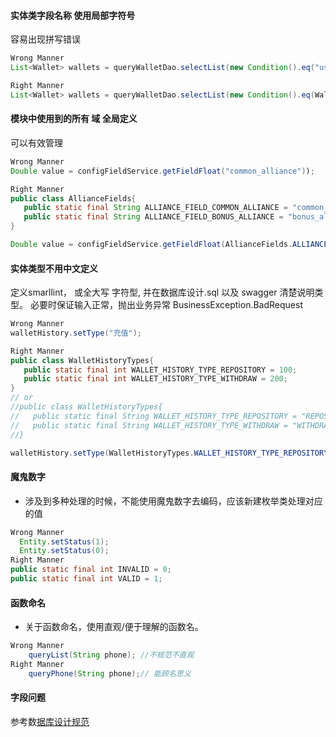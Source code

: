 #### 实体类字段名称 使用局部字符号
容易出现拼写错误

```java
Wrong Manner
List<Wallet> wallets = queryWalletDao.selectList(new Condition().eq("user_id",userId));
```

```java
Right Manner
List<Wallet> wallets = queryWalletDao.selectList(new Condition().eq(Wallet.USER_ID, userId));
```

#### 模块中使用到的所有 域 全局定义
可以有效管理
```java
Wrong Manner
Double value = configFieldService.getFieldFloat("common_alliance"));
```

```java
Right Manner
public class AllianceFields{
   public static final String ALLIANCE_FIELD_COMMON_ALLIANCE = "common_alliance";
   public static final String ALLIANCE_FIELD_BONUS_ALLIANCE = "bonus_alliance";
}

Double value = configFieldService.getFieldFloat(AllianceFields.ALLIANCE_FIELD_COMMON_ALLIANCE));
```

#### 实体类型不用中文定义
定义smarllint， 或全大写 字符型, 并在数据库设计.sql 以及 swagger 清楚说明类型。 必要时保证输入正常，抛出业务异常 BusinessException.BadRequest


```java
Wrong Manner
walletHistory.setType("充值");
```

```java
Right Manner
public class WalletHistoryTypes{
   public static final int WALLET_HISTORY_TYPE_REPOSITORY = 100;
   public static final int WALLET_HISTORY_TYPE_WITHDRAW = 200;
}
// or
//public class WalletHistoryTypes{
//   public static final String WALLET_HISTORY_TYPE_REPOSITORY = "REPOSITORY";
//   public static final String WALLET_HISTORY_TYPE_WITHDRAW = "WITHDRAW";
//}

walletHistory.setType(WalletHistoryTypes.WALLET_HISTORY_TYPE_REPOSITORY);
```

#### 魔鬼数字
 - 涉及到多种处理的时候，不能使用魔鬼数字去编码，应该新建枚举类处理对应的值
  ```java
  Wrong Manner
    Entity.setStatus(1);
    Entity.setStatus(0);
  Right Manner
  public static final int INVALID = 0;
  public static final int VALID = 1;
  ```
#### 函数命名
 - 关于函数命名，使用直观/便于理解的函数名。
  ```java
Wrong Manner
      queryList(String phone); //不规范不直观
Right Manner
      queryPhone(String phone);// 能顾名思义
  ```
#### 字段问题
 参考数[据库设计规范](https://github.com/kequandian/dev_docs/blob/master/%E6%95%B0%E6%8D%AE%E5%BA%93%E8%AE%BE%E8%AE%A1%E8%A7%84%E8%8C%83.md)



